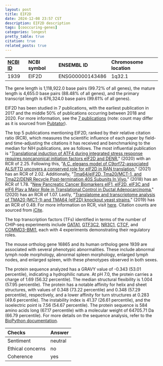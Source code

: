 ```yaml
---
layout: post
title: EIF2D
date: 2024-12-08 23:57 CST
description: EIF2D description
tags: [cooccuring-genes]
categories: longest
pretty_table: true
citation: true
related_posts: true
---
```




| [NCBI ID](https://www.ncbi.nlm.nih.gov/gene/1939) | NCBI symbol | ENSEMBL ID | Chromosome location |
| :-------- | :------- | :-------- | :------- |
| 1939  | EIF2D | ENSG00000143486 | 1q32.1 |



The gene length is 1,118,922.0 base pairs (99.72% of all genes), the mature length is 4,655.0 base pairs (88.48% of all genes), and the primary transcript length is 676,324.0 base pairs (99.61% of all genes).


EIF2D has been studied in 7 publications, with the earliest publication in 2017 and the middle 50% of publications occurring between 2018 and 2020. For more information, see the [7 publications](https://pubmed.ncbi.nlm.nih.gov/?term=%22EIF2D%22) (note: count may differ as it is sourced from [Pubtator](https://academic.oup.com/nar/article/47/W1/W587/5494727)).


The top 5 publications mentioning EIF2D, ranked by their relative citation ratio (RCR), which measures the scientific influence of each paper by field- and time-adjusting the citations it has received and benchmarking to the median for NIH publications, are as follows. The most influential publication is "[Translational induction of ATF4 during integrated stress response requires noncanonical initiation factors eIF2D and DENR.](https://pubmed.ncbi.nlm.nih.gov/32938929)" (2020) with an RCR of 2.25. Following this, "[A C. elegans model of C9orf72-associated ALS/FTD uncovers a conserved role for eIF2D in RAN translation.](https://pubmed.ncbi.nlm.nih.gov/34654821)" (2021) has an RCR of 2.02. Additionally, "[Tma64/eIF2D, Tma20/MCT-1, and Tma22/DENR Recycle Post-termination 40S Subunits In Vivo.](https://pubmed.ncbi.nlm.nih.gov/30146315)" (2018) has an RCR of 1.78. "[New Pancreatic Cancer Biomarkers eIF1, eIF2D, eIF3C and eIF6 Play a Major Role in Translational Control in Ductal Adenocarcinoma.](https://pubmed.ncbi.nlm.nih.gov/32487605)" (2020) has an RCR of 1.07. Lastly, "[Translatome and transcriptome analysis of TMA20 (MCT-1) and TMA64 (eIF2D) knockout yeast strains.](https://pubmed.ncbi.nlm.nih.gov/30815525)" (2019) has an RCR of 0.49. For more information on RCR, visit [here](https://journals.plos.org/plosbiology/article?id=10.1371/journal.pbio.1002541). Citation counts are sourced from [iCite](https://icite.od.nih.gov).





The top transcription factors (TFs) identified in terms of the number of CHIP-seq experiments include [GATA1](https://www.ncbi.nlm.nih.gov/gene/2623), [GTF3C2](https://www.ncbi.nlm.nih.gov/gene/2976), [NR3C1](https://www.ncbi.nlm.nih.gov/gene/2908), [CTCF](https://www.ncbi.nlm.nih.gov/gene/10664), and [COMMD3-BMI1](https://www.ncbi.nlm.nih.gov/gene/100532731), each with 4 experiments demonstrating their regulatory roles.








The mouse ortholog gene 16865 and its human ortholog gene 1939 are associated with several phenotypic abnormalities. These include abnormal lymph node morphology, abnormal spleen morphology, enlarged lymph nodes, and enlarged spleen, with these phenotypes observed in both sexes.


The protein sequence analyzed has a GRAVY value of -0.343 (53.01 percentile), indicating a hydrophilic nature. At pH 7.0, the protein carries a charge of 1.69 (56.32 percentile). The median structural flexibility is 1.004 (57.95 percentile). The protein has a notable affinity for helix and sheet structures, with values of 0.348 (73.22 percentile) and 0.348 (57.29 percentile), respectively, and a lower affinity for turn structures at 0.283 (49.6 percentile). The instability index is 41.37 (26.61 percentile), and the isoelectric point is 7.56 (54.67 percentile). The protein sequence is 584 amino acids long (67.17 percentile) with a molecular weight of 64705.71 Da (66.79 percentile). For more details on the sequence analysis, refer to the [BioPython documentation](https://biopython.org/docs/1.75/api/Bio.SeqUtils.ProtParam.html).



| Checks    | Answer |
| :-------- | :------- |
| Sentiment  | neutral   |
| Ethical concerns | no     |
| Coherence    | yes    |